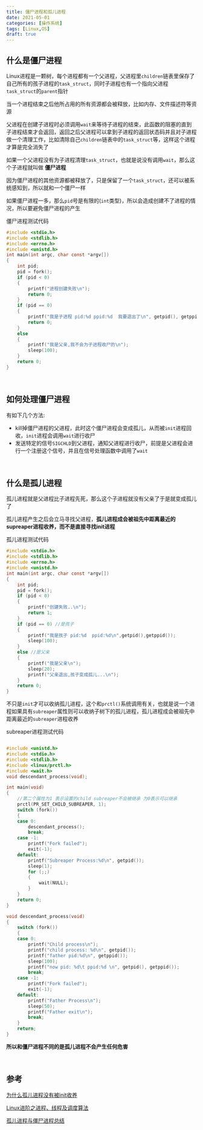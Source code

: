 ```yaml
---
title: 僵尸进程和孤儿进程
date: 2021-05-01
categories: [操作系统]
tags: [Linux,OS]
draft: true
---
```


## 什么是僵尸进程

Linux进程是一颗树，每个进程都有一个父进程，父进程里`children`链表里保存了自己所有的孩子进程的`task_struct`，同时子进程也有一个指向父进程`task_struct`的`parent`指针

当一个进程结束之后他所占用的所有资源都会被释放，比如内存、文件描述符等资源

父进程在创建子进程时必须调用`wait`来等待子进程的结束，此函数的阻塞的直到子进程结束才会返回，返回之后父进程可以拿到子进程的返回状态码并且对子进程做一个清理工作，比如清除自己`children`链表中的`task_struct`等，这样这个进程才算是完全消失了

如果一个父进程没有为子进程清理`task_struct`，也就是说没有调用`wait`，那么这个子进程就叫做 **僵尸进程**

因为僵尸进程的其他资源都被释放了，只是保留了一个`task_struct`，还可以被系统感知到，所以就和一个僵尸一样

如果僵尸进程一多，那么`pid`号是有限的(`int`类型)，所以会造成创建不了进程的情况，所以要避免僵尸进程的产生

僵尸进程测试代码

```c
#include <stdio.h>
#include <stdlib.h>
#include <errno.h>
#include <unistd.h>
int main(int argc, char const *argv[])
{
    int pid;
    pid = fork();
    if (pid < 0)
    {
        printf("进程创建失败\n");
        return 0;
    }
    if (pid == 0)
    {
        printf("我是子进程 pid:%d ppid:%d  我要退出了\n", getpid(), getppid());
        return 0;
    }
    else
    {
        printf("我是父亲,我不会为子进程收尸的\n");
        sleep(100);
    }
    return 0;
}
```

​    

## 如何处理僵尸进程

有如下几个方法:

- kill掉僵尸进程的父进程，此时这个僵尸进程会变成孤儿，从而被`init`进程回收，`init`进程会调用`wait`进行收尸
- 发送特定的信号`SIGCHLD`到父进程，通知父进程进行收尸，前提是父进程会进行一个注册这个信号，并且在信号处理函数中调用了`wait`

​    

## 什么是孤儿进程

孤儿进程就是父进程比子进程先死，那么这个子进程就没有父亲了于是就变成孤儿了

孤儿进程产生之后会立马寻找父进程，**孤儿进程成会被祖先中距离最近的supreaper进程收养，而不是直接寻找init进程**

孤儿进程测试代码

```c
#include <stdio.h>
#include <stdlib.h>
#include <errno.h>
#include <unistd.h>
int main(int argc, char const *argv[])
{
    int pid;
    pid = fork();
    if (pid < 0)
    {
        printf("创建失败..\n");
        return 1;
    }
    if (pid == 0) //是孩子
    {
        printf("我是孩子 pid:%d  ppid:%d\n",getpid(),getppid());
        sleep(100);
    }
    else //是父亲
    {
        printf("我是父亲\n");
        sleep(20);
        printf("父亲退出,孩子变成孤儿...\n");
    }
    return 0;
}
```

不只是`init`才可以收纳孤儿进程，这个和`prctl()`系统调用有关，也就是说一个进程如果具有`subreaper`属性则可以收纳子树下的孤儿进程，孤儿进程成会被祖先中距离最近的`subreaper`进程收养

subreaper进程测试代码

```c

#include <unistd.h>
#include <stdio.h>
#include <stdlib.h>
#include <linux/prctl.h>
#include <wait.h>
void descendant_process(void);

int main(void)
{
    //第二个属性为1 表示设置的child subreaper不会被继承 为0表示可以继承
    prctl(PR_SET_CHILD_SUBREAPER, 1);
    switch (fork())
    {
    case 0:
        descendant_process();
        break;
    case -1:
        printf("Fork failed");
        exit(-1);
    default:
        printf("Subreaper Process:%d\n", getpid());
        sleep(1);
        for (;;)
        {
            wait(NULL);
        }
    }
    return 0;
}

void descendant_process(void)
{
    switch (fork())
    {
    case 0:
        printf("Child process\n");
        printf("child process: %d\n", getpid());
        printf("father pid:%d\n", getppid());
        sleep(100);
        printf("now pid: %d\t ppid:%d \n", getpid(), getppid());
        break;
    case -1:
        printf("Fork failed");
        exit(-1);
    default:
        printf("Father Process\n");
        sleep(50);
        printf("Father exit\n");
        break;
    }
    return;
}
```

**所以和僵尸进程不同的是孤儿进程不会产生任何危害**

​    

## 参考

[为什么孤儿进程没有被init收养](https://blog.csdn.net/DAGU131/article/details/79508064)

[Linux进阶之进程、线程及调度算法](https://www.bilibili.com/video/BV1D5411p7Nx?p=2)

[孤儿进程与僵尸进程总结](https://www.cnblogs.com/Anker/p/3271773.html)